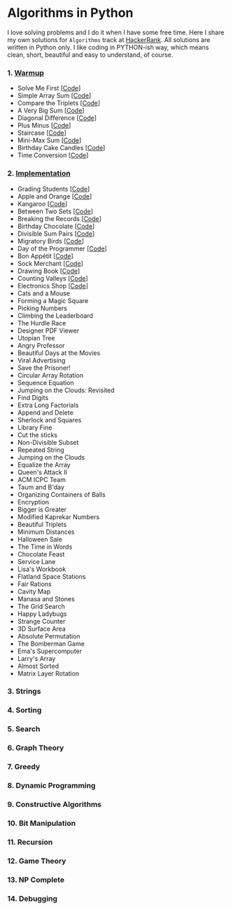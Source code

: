 # Algorithms in Python
I love solving problems and I do it when I have some free time. Here I share my own solutions for `Algorithms` track at [HackerRank](https://www.hackerrank.com/domains/algorithms). All solutions are written in Python only. I like coding in PYTHON-ish way, which means clean, short, beautiful and easy to understand, of course.


### 1. [Warmup](https://github.com/rosiejh/algorithms/tree/master/1.Warmup)
- Solve Me First [[Code](https://github.com/rosiejh/algorithms/blob/master/1.Warmup/01-SolveMeFirst.py)]
- Simple Array Sum [[Code](https://github.com/rosiejh/algorithms/blob/master/1.Warmup/02-SimpleArraySum.py)]
- Compare the Triplets [[Code](https://github.com/rosiejh/algorithms/blob/master/1.Warmup/03-ComparetheTriplets.py)]
- A Very Big Sum [[Code](https://github.com/rosiejh/algorithms/blob/master/1.Warmup/04-AVeryBigSum.py)]
- Diagonal Difference [[Code](https://github.com/rosiejh/algorithms/blob/master/1.Warmup/05-DiagonalDifference.py)]
- Plus Minus [[Code](https://github.com/rosiejh/algorithms/blob/master/1.Warmup/06-PlusMinus.py)]
- Staircase [[Code](https://github.com/rosiejh/algorithms/blob/master/1.Warmup/07-Staircase.py)]
- Mini-Max Sum [[Code](https://github.com/rosiejh/algorithms/blob/master/1.Warmup/08-Mini-MaxSum.py)]
- Birthday Cake Candles [[Code](https://github.com/rosiejh/algorithms/blob/master/1.Warmup/09-BirthdayCakeCandles.py)]
- Time Conversion [[Code](https://github.com/rosiejh/algorithms/blob/master/1.Warmup/10-TimeConversion.py)]


### 2. [Implementation](https://github.com/rosiejh/algorithms/tree/master/2.Implementation)
- Grading Students [[Code](https://github.com/rosiejh/algorithms/tree/master/2.Implementation/01-GradingStudents.py)]
- Apple and Orange [[Code](https://github.com/rosiejh/algorithms/tree/master/2.Implementation/02-AppleandOrange.py
)]
- Kangaroo [[Code](https://github.com/rosiejh/algorithms/tree/master/2.Implementation/03-Kangaroo.py)]
- Between Two Sets [[Code](https://github.com/rosiejh/algorithms/tree/master/2.Implementation/04-BetweenTwoSets.py)]
- Breaking the Records [[Code](https://github.com/rosiejh/algorithms/tree/master/2.Implementation/05-BreakingtheRecords.py)]
- Birthday Chocolate [[Code](https://github.com/rosiejh/algorithms/tree/master/2.Implementation/06-BirthdayChocolate.py)]
- Divisible Sum Pairs [[Code](https://github.com/rosiejh/algorithms/tree/master/2.Implementation/07-DivisibleSumPairs.py)]
- Migratory Birds [[Code](https://github.com/rosiejh/algorithms/tree/master/2.Implementation/08-MigratoryBirds.py)]
- Day of the Programmer [[Code](https://github.com/rosiejh/algorithms/tree/master/2.Implementation/09-DayoftheProgrammer.py)]
- Bon Appétit [[Code](https://github.com/rosiejh/algorithms/tree/master/2.Implementation/10-BonAppetit.py)]
- Sock Merchant [[Code](https://github.com/rosiejh/algorithms/tree/master/2.Implementation/11-SockMerchant.py)]
- Drawing Book [[Code](https://github.com/rosiejh/algorithms/tree/master/2.Implementation/12-DrawingBook.py)]
- Counting Valleys [[Code](https://github.com/rosiejh/algorithms/tree/master/2.Implementation/13-CountingValleys.py)]
- Electronics Shop [[Code](https://github.com/rosiejh/algorithms/tree/master/2.Implementation/14-ElectronicsShop.py)]
- Cats and a Mouse
- Forming a Magic Square
- Picking Numbers
- Climbing the Leaderboard
- The Hurdle Race
- Designer PDF Viewer
- Utopian Tree
- Angry Professor
- Beautiful Days at the Movies
- Viral Advertising
- Save the Prisoner!
- Circular Array Rotation
- Sequence Equation
- Jumping on the Clouds: Revisited
- Find Digits
- Extra Long Factorials
- Append and Delete
- Sherlock and Squares
- Library Fine
- Cut the sticks
- Non-Divisible Subset
- Repeated String
- Jumping on the Clouds
- Equalize the Array
- Queen's Attack II
- ACM ICPC Team
- Taum and B'day
- Organizing Containers of Balls
- Encryption
- Bigger is Greater
- Modified Kaprekar Numbers
- Beautiful Triplets
- Minimum Distances
- Halloween Sale
- The Time in Words
- Chocolate Feast
- Service Lane
- Lisa's Workbook
- Flatland Space Stations
- Fair Rations
- Cavity Map
- Manasa and Stones
- The Grid Search
- Happy Ladybugs
- Strange Counter
- 3D Surface Area
- Absolute Permutation
- The Bomberman Game
- Ema's Supercomputer
- Larry's Array
- Almost Sorted
- Matrix Layer Rotation


### 3. Strings
### 4. Sorting
### 5. Search
### 6. Graph Theory
### 7. Greedy
### 8. Dynamic Programming
### 9. Constructive Algorithms
### 10. Bit Manipulation
### 11. Recursion
### 12. Game Theory
### 13. NP Complete
### 14. Debugging
